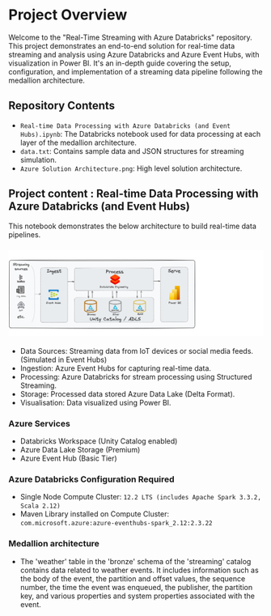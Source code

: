 # Project Overview
Welcome to the "Real-Time Streaming with Azure Databricks" repository. This project demonstrates an end-to-end solution for real-time data streaming and analysis using Azure Databricks and Azure Event Hubs, with visualization in Power BI. It's an in-depth guide covering the setup, configuration, and implementation of a streaming data pipeline following the medallion architecture.


## Repository Contents
- `Real-time Data Processing with Azure Databricks (and Event Hubs).ipynb`: The Databricks notebook used for data processing at each layer of the medallion architecture.
- `data.txt`: Contains sample data and JSON structures for streaming simulation.
- `Azure Solution Architecture.png`: High level solution architecture.

## Project content : Real-time Data Processing with Azure Databricks (and Event Hubs)

This notebook demonstrates the below architecture to build real-time data pipelines.
<h3>
  <img src="Azure Solution Architecture.png" alt="image">
</h3>



- Data Sources: Streaming data from IoT devices or social media feeds. (Simulated in Event Hubs)
- Ingestion: Azure Event Hubs for capturing real-time data.
- Processing: Azure Databricks for stream processing using Structured Streaming.
- Storage: Processed data stored Azure Data Lake (Delta Format).
- Visualisation: Data visualized using Power BI.


### Azure Services
- Databricks Workspace (Unity Catalog enabled)
- Azure Data Lake Storage (Premium)
- Azure Event Hub (Basic Tier)

### Azure Databricks Configuration Required
- Single Node Compute Cluster: `12.2 LTS (includes Apache Spark 3.3.2, Scala 2.12)`
- Maven Library installed on Compute Cluster: `com.microsoft.azure:azure-eventhubs-spark_2.12:2.3.22`

### Medallion architecture
- The 'weather' table in the 'bronze' schema of the 'streaming' catalog contains data related to weather events. It includes information such as the body of the event, the partition and offset values, the sequence number, the time the event was enqueued, the publisher, the partition key, and various properties and system properties associated with the event.
